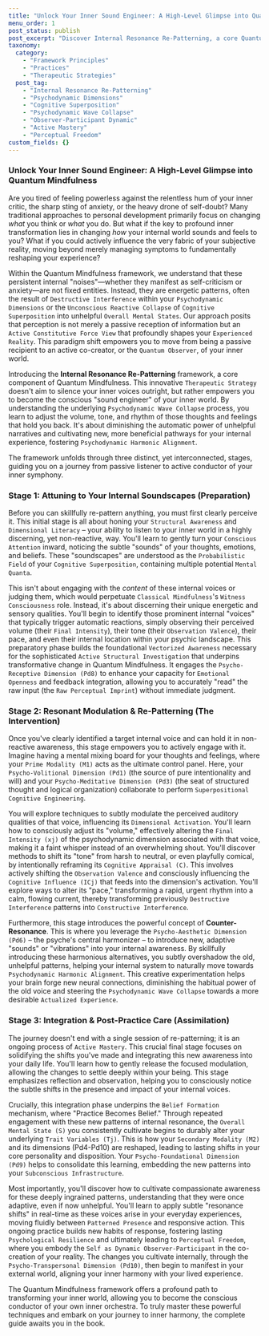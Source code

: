 ```yaml
---
title: "Unlock Your Inner Sound Engineer: A High-Level Glimpse into Quantum Mindfulness"
menu_order: 1
post_status: publish
post_excerpt: "Discover Internal Resonance Re-Patterning, a core Quantum Mindfulness framework that empowers you to become the conscious 'sound engineer' of your inner world. This three-stage process guides you from passively observing internal 'soundscapes' to actively modulating their qualities and integrating these shifts for lasting psychological resilience."
taxonomy:
  category:
    - "Framework Principles"
    - "Practices"
    - "Therapeutic Strategies"
  post_tag:
    - "Internal Resonance Re-Patterning"
    - "Psychodynamic Dimensions"
    - "Cognitive Superposition"
    - "Psychodynamic Wave Collapse"
    - "Observer-Participant Dynamic"
    - "Active Mastery"
    - "Perceptual Freedom"
custom_fields: {}
---
```


### Unlock Your Inner Sound Engineer: A High-Level Glimpse into Quantum Mindfulness

Are you tired of feeling powerless against the relentless hum of your inner critic, the sharp sting of anxiety, or the heavy drone of self-doubt? Many traditional approaches to personal development primarily focus on changing *what* you think or *what* you do. But what if the key to profound inner transformation lies in changing *how* your internal world sounds and feels to you? What if you could actively influence the very fabric of your subjective reality, moving beyond merely managing symptoms to fundamentally reshaping your experience?

Within the Quantum Mindfulness framework, we understand that these persistent internal "noises"—whether they manifest as self-criticism or anxiety—are not fixed entities. Instead, they are energetic patterns, often the result of `Destructive Interference` within your `Psychodynamic Dimensions` or the `Unconscious Reactive Collapse` of `Cognitive Superposition` into unhelpful `Overall Mental States`. Our approach posits that perception is not merely a passive reception of information but an `Active Constitutive Force View` that profoundly shapes your `Experienced Reality`. This paradigm shift empowers you to move from being a passive recipient to an active co-creator, or the `Quantum Observer`, of your inner world.

Introducing the **Internal Resonance Re-Patterning** framework, a core component of Quantum Mindfulness. This innovative `Therapeutic Strategy` doesn't aim to silence your inner voices outright, but rather empowers you to become the conscious "sound engineer" of your inner world. By understanding the underlying `Psychodynamic Wave Collapse` process, you learn to adjust the volume, tone, and rhythm of those thoughts and feelings that hold you back. It's about diminishing the automatic power of unhelpful narratives and cultivating new, more beneficial pathways for your internal experience, fostering `Psychodynamic Harmonic Alignment`.

The framework unfolds through three distinct, yet interconnected, stages, guiding you on a journey from passive listener to active conductor of your inner symphony.

### Stage 1: Attuning to Your Internal Soundscapes (Preparation)

Before you can skillfully re-pattern anything, you must first clearly perceive it. This initial stage is all about honing your `Structural Awareness` and `Dimensional Literacy` – your ability to listen to your inner world in a highly discerning, yet non-reactive, way. You'll learn to gently turn your `Conscious Attention` inward, noticing the subtle "sounds" of your thoughts, emotions, and beliefs. These "soundscapes" are understood as the `Probabilistic Field` of your `Cognitive Superposition`, containing multiple potential `Mental Quanta`.

This isn't about engaging with the *content* of these internal voices or judging them, which would perpetuate `Classical Mindfulness`'s `Witness Consciousness` role. Instead, it's about discerning their unique energetic and sensory qualities. You'll begin to identify those prominent internal "voices" that typically trigger automatic reactions, simply observing their perceived volume (their `Final Intensity`), their tone (their `Observation Valence`), their pace, and even their internal location within your psychic landscape. This preparatory phase builds the foundational `Vectorized Awareness` necessary for the sophisticated `Active Structural Investigation` that underpins transformative change in Quantum Mindfulness. It engages the `Psycho-Receptive Dimension (Pd8)` to enhance your capacity for `Emotional Openness` and feedback integration, allowing you to accurately "read" the raw input (the `Raw Perceptual Imprint`) without immediate judgment.

### Stage 2: Resonant Modulation & Re-Patterning (The Intervention)

Once you've clearly identified a target internal voice and can hold it in non-reactive awareness, this stage empowers you to actively engage with it. Imagine having a mental mixing board for your thoughts and feelings, where your `Prime Modality (M1)` acts as the ultimate control panel. Here, your `Psycho-Volitional Dimension (Pd1)` (the source of pure intentionality and will) and your `Psycho-Meditative Dimension (Pd3)` (the seat of structured thought and logical organization) collaborate to perform `Superpositional Cognitive Engineering`.

You will explore techniques to subtly modulate the perceived auditory qualities of that voice, influencing its `Dimensional Activation`. You'll learn how to consciously adjust its "volume," effectively altering the `Final Intensity (xj)` of the psychodynamic dimension associated with that voice, making it a faint whisper instead of an overwhelming shout. You'll discover methods to shift its "tone" from harsh to neutral, or even playfully comical, by intentionally reframing its `Cognitive Appraisal (C)`. This involves actively shifting the `Observation Valence` and consciously influencing the `Cognitive Influence (ICj)` that feeds into the dimension's activation. You'll explore ways to alter its "pace," transforming a rapid, urgent rhythm into a calm, flowing current, thereby transforming previously `Destructive Interference` patterns into `Constructive Interference`.

Furthermore, this stage introduces the powerful concept of **Counter-Resonance**. This is where you leverage the `Psycho-Aesthetic Dimension (Pd6)` – the psyche's central harmonizer – to introduce new, adaptive "sounds" or "vibrations" into your internal awareness. By skillfully introducing these harmonious alternatives, you subtly overshadow the old, unhelpful patterns, helping your internal system to naturally move towards `Psychodynamic Harmonic Alignment`. This creative experimentation helps your brain forge new neural connections, diminishing the habitual power of the old voice and steering the `Psychodynamic Wave Collapse` towards a more desirable `Actualized Experience`.

### Stage 3: Integration & Post-Practice Care (Assimilation)

The journey doesn't end with a single session of re-patterning; it is an ongoing process of `Active Mastery`. This crucial final stage focuses on solidifying the shifts you've made and integrating this new awareness into your daily life. You'll learn how to gently release the focused modulation, allowing the changes to settle deeply within your being. This stage emphasizes reflection and observation, helping you to consciously notice the subtle shifts in the presence and impact of your internal voices.

Crucially, this integration phase underpins the `Belief Formation` mechanism, where "Practice Becomes Belief." Through repeated engagement with these new patterns of internal resonance, the `Overall Mental State (S)` you consistently cultivate begins to durably alter your underlying `Trait Variables (Tj)`. This is how your `Secondary Modality (M2)` and its dimensions (Pd4-Pd10) are reshaped, leading to lasting shifts in your core personality and disposition. Your `Psycho-Foundational Dimension (Pd9)` helps to consolidate this learning, embedding the new patterns into your `Subconscious Infrastructure`.

Most importantly, you'll discover how to cultivate compassionate awareness for these deeply ingrained patterns, understanding that they were once adaptive, even if now unhelpful. You'll learn to apply subtle "resonance shifts" in real-time as these voices arise in your everyday experiences, moving fluidly between `Patterned Presence` and responsive action. This ongoing practice builds new habits of response, fostering lasting `Psychological Resilience` and ultimately leading to `Perceptual Freedom`, where you embody the `Self as Dynamic Observer-Participant` in the co-creation of your reality. The changes you cultivate internally, through the `Psycho-Transpersonal Dimension (Pd10)`, then begin to manifest in your external world, aligning your inner harmony with your lived experience.

The Quantum Mindfulness framework offers a profound path to transforming your inner world, allowing you to become the conscious conductor of your own inner orchestra. To truly master these powerful techniques and embark on your journey to inner harmony, the complete guide awaits you in the book.